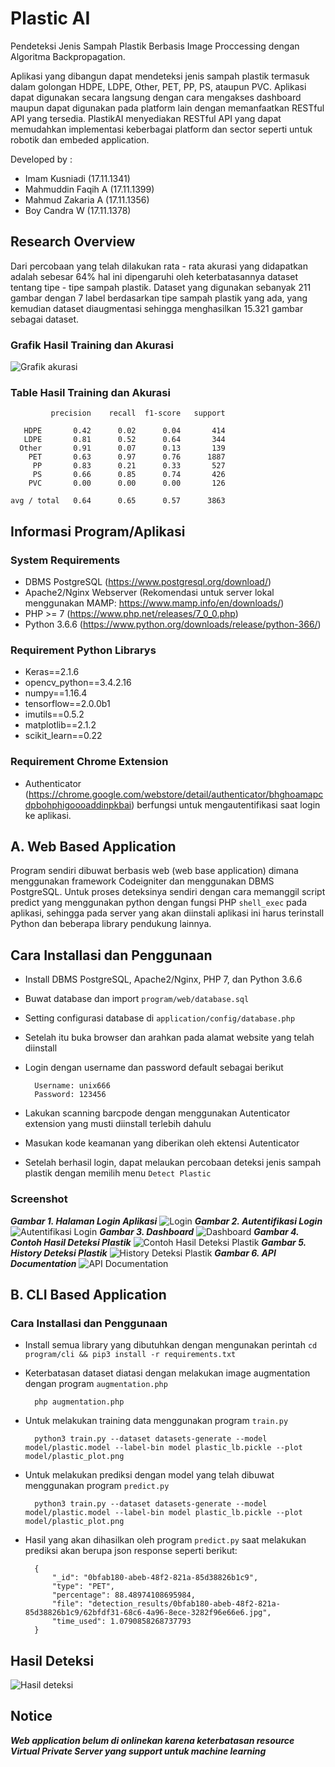 # Plastic AI
Pendeteksi Jenis Sampah Plastik Berbasis Image Proccessing dengan Algoritma Backpropagation.

Aplikasi yang dibangun dapat mendeteksi jenis sampah plastik termasuk dalam golongan HDPE, LDPE, Other, PET, PP, PS, ataupun PVC. Aplikasi dapat digunakan secara langsung dengan cara mengakses dashboard maupun dapat digunakan pada platform lain dengan memanfaatkan RESTful API yang tersedia. PlastikAI menyediakan RESTful API yang dapat memudahkan implementasi keberbagai platform dan sector seperti untuk robotik dan embeded application.

Developed by :
- Imam Kusniadi (17.11.1341)
- Mahmuddin Faqih A (17.11.1399)
- Mahmud Zakaria A (17.11.1356)
- Boy Candra W (17.11.1378)

## Research Overview
Dari percobaan yang telah dilakukan rata - rata akurasi yang didapatkan adalah sebesar 64% hal ini dipengaruhi oleh keterbatasannya dataset tentang tipe - tipe sampah plastik. Dataset yang digunakan sebanyak 211 gambar dengan 7 label berdasarkan tipe sampah plastik yang ada, yang kemudian dataset diaugmentasi sehingga menghasilkan 15.321 gambar sebagai dataset.

### Grafik Hasil Training dan Akurasi
![Grafik akurasi](images/plastic_plot.png)

### Table Hasil Training dan Akurasi
             precision    recall  f1-score   support

       HDPE       0.42      0.02      0.04       414
       LDPE       0.81      0.52      0.64       344
      Other       0.91      0.07      0.13       139
        PET       0.63      0.97      0.76      1887
         PP       0.83      0.21      0.33       527
         PS       0.66      0.85      0.74       426
        PVC       0.00      0.00      0.00       126

    avg / total   0.64      0.65      0.57      3863


## Informasi Program/Aplikasi

### System Requirements
- DBMS PostgreSQL (https://www.postgresql.org/download/)
- Apache2/Nginx Webserver (Rekomendasi untuk server lokal menggunakan MAMP: https://www.mamp.info/en/downloads/)
- PHP >= 7 (https://www.php.net/releases/7_0_0.php)
- Python 3.6.6 (https://www.python.org/downloads/release/python-366/)

### Requirement Python Librarys
- Keras==2.1.6
- opencv_python==3.4.2.16
- numpy==1.16.4
- tensorflow==2.0.0b1
- imutils==0.5.2
- matplotlib==2.1.2
- scikit_learn==0.22

### Requirement Chrome Extension
- Authenticator (https://chrome.google.com/webstore/detail/authenticator/bhghoamapcdpbohphigoooaddinpkbai) berfungsi untuk mengautentifikasi saat login ke aplikasi.

## A. Web Based Application
Program sendiri dibuwat berbasis web (web base application) dimana menggunakan framework Codeigniter dan menggunakan DBMS PostgreSQL. Untuk proses deteksinya sendiri dengan cara memanggil script predict yang menggunakan python dengan fungsi PHP ```shell_exec``` pada aplikasi, sehingga pada server yang akan diinstali aplikasi ini harus terinstall Python dan beberapa library pendukung lainnya. 

## Cara Installasi dan Penggunaan
- Install DBMS PostgreSQL, Apache2/Nginx, PHP 7, dan Python 3.6.6
- Buwat database dan import ```program/web/database.sql```
- Setting configurasi database di ```application/config/database.php```
- Setelah itu buka browser dan arahkan pada alamat website yang telah diinstall
- Login dengan username dan password default sebagai berikut

        Username: unix666
        Password: 123456

- Lakukan scanning barcpode dengan menggunakan Autenticator extension yang musti diinstall terlebih dahulu
- Masukan kode keamanan yang diberikan oleh ektensi Autenticator
- Setelah berhasil login, dapat melaukan percobaan deteksi jenis sampah plastik dengan memilih menu ```Detect Plastic```


### Screenshot
***Gambar 1. Halaman Login Aplikasi***
![Login](images/login.JPG)
***Gambar 2. Autentifikasi Login***
![Autentifikasi Login](images/autentifikasi.JPG)
***Gambar 3. Dashboard***
![Dashboard](images/dashboard.JPG)
***Gambar 4. Contoh Hasil Deteksi Plastik***
![Contoh Hasil Deteksi Plastik](images/detection_response.JPG)
***Gambar 5. History Deteksi Plastik***
![History Deteksi Plastik](images/detection_logs.JPG)
***Gambar 6. API Documentation***
![API Documentation](images/apidocs.JPG)

## B. CLI Based Application
### Cara Installasi dan Penggunaan
- Install semua library yang dibutuhkan dengan mengunakan perintah ```cd program/cli && pip3 install -r requirements.txt```
- Keterbatasan dataset diatasi dengan melakukan image augmentation dengan program ```augmentation.php```

        php augmentation.php

- Untuk melakukan training data menggunakan program ```train.py```

        python3 train.py --dataset datasets-generate --model model/plastic.model --label-bin model plastic_lb.pickle --plot model/plastic_plot.png

- Untuk melakukan prediksi dengan model yang telah dibuwat menggunakan program ```predict.py```

        python3 train.py --dataset datasets-generate --model model/plastic.model --label-bin model plastic_lb.pickle --plot model/plastic_plot.png
        
- Hasil yang akan dihasilkan oleh program ```predict.py``` saat melakukan prediksi akan berupa json response seperti berikut:

        {
            "_id": "0bfab180-abeb-48f2-821a-85d38826b1c9",
            "type": "PET",
            "percentage": 88.48974108695984,
            "file": "detection_results/0bfab180-abeb-48f2-821a-85d38826b1c9/62bfdf31-68c6-4a96-8ece-3282f96e66e6.jpg",
            "time_used": 1.0790858268737793
        }
        

## Hasil Deteksi
![Hasil deteksi](images/testing_result.png)

## Notice
***Web application belum di onlinekan karena keterbatasan resource Virtual Private Server yang support untuk machine learning***